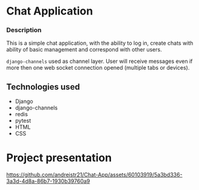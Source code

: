 # Chat Application

### Description

This is a simple chat application, with the ability to log in, create chats with ability of basic management and correspond with other users.

`django-channels` used as channel layer. User will receive messages even if more then one web socket connection opened (multiple tabs or devices).

## Technologies used

- Django
- django-channels
- redis
- pytest
- HTML
- CSS

# Project presentation

https://github.com/andreistr21/Chat-App/assets/60103919/5a3bd336-3a3d-4d8a-86b7-1930b39760a9

